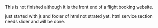 This is not finished although it is the front end of a flight booking website.

just started with js and footer of html not strated yet.
html service section needs slider and will be done.